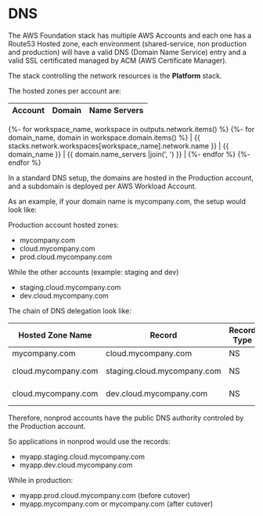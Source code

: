 # DNS

The AWS Foundation stack has multiple AWS Accounts and each one has a Route53 Hosted zone, each environment (shared-service, non production and production) will have a valid DNS (Domain Name Service) entry and a valid SSL certificated managed by ACM (AWS Certificate Manager).

The stack controlling the network resources is the **Platform** stack.

The hosted zones per account are:

| Account | Domain | Name Servers |
| ------- | ------ | ------------ |
{%- for workspace_name, workspace in outputs.network.items() %}
{%- for domain_name, domain in workspace.domain.items() %}
| {{ stacks.network.workspaces[workspace_name].network.name }} | {{ domain_name }} | {{ domain.name_servers |join(', ') }} |
{%- endfor %}
{%- endfor %}

In a standard DNS setup, the domains are hosted in the Production account, and a subdomain is deployed per AWS Workload Account.

As an example, if your domain name is mycompany.com, the setup would look like:

Production account hosted zones:

- mycompany.com
- cloud.mycompany.com
- prod.cloud.mycompany.com

While the other accounts (example: staging and dev)

- staging.cloud.mycompany.com
- dev.cloud.mycompany.com

The chain of DNS delegation look like:

| Hosted Zone Name | Record | Record Type | Values |
| ---------------- | ------ | ----------- | ------ |
| mycompany.com | cloud.mycompany.com | NS | (NS of cloud.mycompany.com) |
| cloud.mycompany.com | staging.cloud.mycompany.com | NS | (NSs of staging.cloud.mycompany.com) |
| cloud.mycompany.com | dev.cloud.mycompany.com | NS | (NSs of dev.cloud.mycompany.com) |

Therefore, nonprod accounts have the public DNS authority controled by the Production account.

So applications in nonprod would use the records:

* myapp.staging.cloud.mycompany.com
* myapp.dev.cloud.mycompany.com

While in production:

* myapp.prod.cloud.mycompany.com (before cutover)
* myapp.mycompany.com or mycompany.com (after cutover)


<!-- ![AWS DNS HLD](images/hld_aws_dns.png) -->